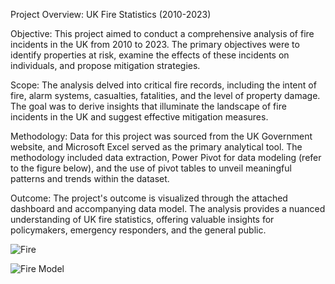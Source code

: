 Project Overview: UK Fire Statistics (2010-2023)

Objective:
This project aimed to conduct a comprehensive analysis of fire incidents in the UK from 2010 to 2023. The primary objectives were to identify properties at risk, examine the effects of these incidents on individuals, and propose mitigation strategies.

Scope:
The analysis delved into critical fire records, including the intent of fire, alarm systems, casualties, fatalities, and the level of property damage. The goal was to derive insights that illuminate the landscape of fire incidents in the UK and suggest effective mitigation measures.

Methodology:
Data for this project was sourced from the UK Government website, and Microsoft Excel served as the primary analytical tool. The methodology included data extraction, Power Pivot for data modeling (refer to the figure below), and the use of pivot tables to unveil meaningful patterns and trends within the dataset.

Outcome:
The project's outcome is visualized through the attached dashboard and accompanying data model. The analysis provides a nuanced understanding of UK fire statistics, offering valuable insights for policymakers, emergency responders, and the general public.

![Fire](https://github.com/Dammy-code/UK_FIRE_STATISTICS_EXCEL/assets/60473801/99602bdb-a342-4d63-ade0-e0544deca861)

![Fire Model](https://github.com/Dammy-code/UK_FIRE_STATISTICS_EXCEL/assets/60473801/38558f83-8bbb-4179-a867-014cb45bd203)
